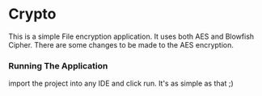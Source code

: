 # Crypto

This is a simple File encryption application. 
It uses both AES and Blowfish Cipher.
There are some changes to be made to the AES encryption.

### Running The Application
import the project into any IDE and click run.
It's as simple as that ;)
